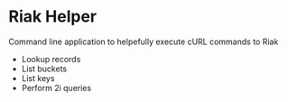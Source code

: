 # Riak Helper

Command line application to helpefully execute cURL commands to Riak

- Lookup records
- List buckets
- List keys
- Perform 2i queries
